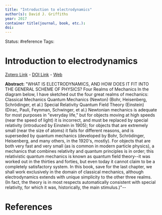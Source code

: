 ```yaml
---
title: "Introduction to electrodynamics"
author(s): David J. Griffiths
year: 2017
container title(journal, book, etc.): 
doi: 
---
```

Status: #reference
Tags:
# Introduction to electrodynamics
[Zotero Link](zotero://select/items/@Griffiths2017_IntroductionElectrodynamics) - [DOI Link](https://doi.org/) - [Web]()

**Abstract:** "WHAT IS ELECTRODYNAMICS, AND HOW DOES IT FIT INTO THE GENERAL SCHEME OF PHYSICS? Four Realms of Mechanics In the diagram below, I have sketched out the four great realms of mechanics: Classical Mechanics Quantum Mechanics (Newton) (Bohr, Heisenberg, Schrödinger, et al.) Special Relativity Quantum Field Theory (Einstein) (Dirac, Pauli, Feynman, Schwinger, et al.) Newtonian mechanics is adequate for most purposes in "everyday life," but for objects moving at high speeds (near the speed of light) it is incorrect, and must be replaced by special relativity (introduced by Einstein in 1905); for objects that are extremely small (near the size of atoms) it fails for different reasons, and is superseded by quantum mechanics (developed by Bohr, Schrödinger, Heisenberg, and many others, in the 1920's, mostly). For objects that are both very fast and very small (as is common in modern particle physics), a mechanics that combines relativity and quantum principles is in order; this relativistic quantum mechanics is known as quantum field theory--it was worked out in the thirties and forties, but even today it cannot claim to be a completely satisfactory system. In this book, save for the last chapter, we shall work exclusively in the domain of classical mechanics, although electrodynamics extends with unique simplicity to the other three realms. (In fact, the theory is in most respects automatically consistent with special relativity, for which it was, historically, the main stimulus.)"--

# References
